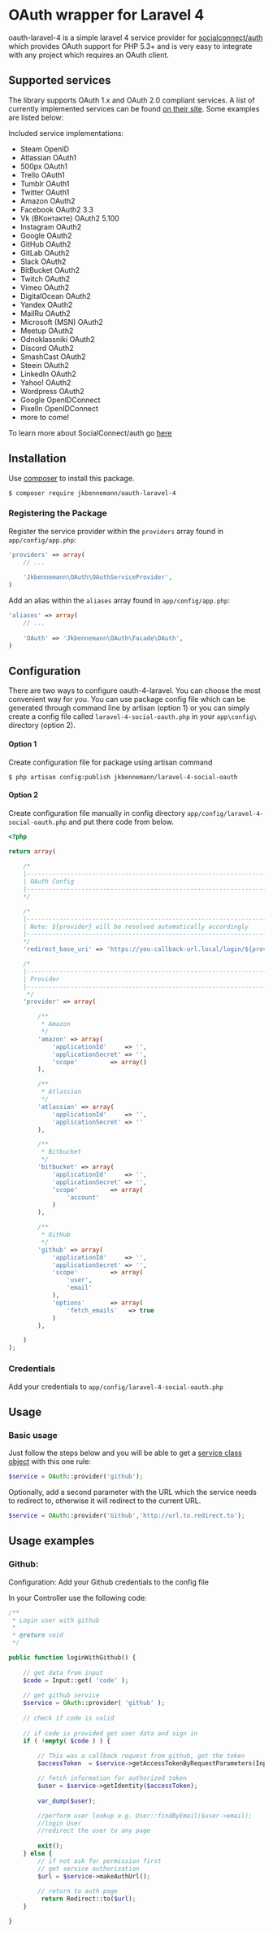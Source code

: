 # OAuth wrapper for Laravel 4

oauth-laravel-4 is a simple laravel 4 service provider for [socialconnect/auth](https://github.com/SocialConnect/auth) 
which provides OAuth support for PHP 5.3+ and is very easy to integrate with any project which requires an OAuth client.

## Supported services

The library supports OAuth 1.x and OAuth 2.0 compliant services.
A list of currently implemented services can be found [on their site](https://socialconnect.lowl.io/providers.html).
Some examples are listed below:

Included service implementations:

- Steam	OpenID	 
- Atlassian	OAuth1	 
- 500px	OAuth1	 
- Trello	OAuth1	 
- Tumblr	OAuth1	 
- Twitter	OAuth1	 
- Amazon	OAuth2	 
- Facebook	OAuth2	3.3
- Vk (ВКонтакте)	OAuth2	5.100
- Instagram	OAuth2	 
- Google	OAuth2	 
- GitHub	OAuth2	 
- GitLab	OAuth2	 
- Slack	OAuth2	 
- BitBucket	OAuth2	 
- Twitch	OAuth2	 
- Vimeo	OAuth2	 
- DigitalOcean	OAuth2	 
- Yandex	OAuth2	 
- MailRu	OAuth2	 
- Microsoft (MSN)	OAuth2	 
- Meetup	OAuth2	 
- Odnoklassniki	OAuth2	 
- Discord	OAuth2	 
- SmashCast	OAuth2	 
- Steein	OAuth2	 
- LinkedIn	OAuth2	 
- Yahoo!	OAuth2	 
- Wordpress	OAuth2	 
- Google	OpenIDConnect	 
- PixelIn	OpenIDConnect	 
- more to come!

To learn more about SocialConnect/auth go [here](https://github.com/SocialConnect/auth) 

## Installation

Use [composer](http://getcomposer.org) to install this package.

```
$ composer require jkbennemann/oauth-laravel-4
```

### Registering the Package

Register the service provider within the ```providers``` array found in ```app/config/app.php```:

```php
'providers' => array(
	// ...
	
	'Jkbennemann\OAuth\OAuthServiceProvider',
)
```

Add an alias within the ```aliases``` array found in ```app/config/app.php```:


```php
'aliases' => array(
	// ...
	
	'OAuth' => 'Jkbennemann\OAuth\Facade\OAuth',
)
```

## Configuration

There are two ways to configure oauth-4-laravel.
You can choose the most convenient way for you. 
You can use package config file which can be 
generated through command line by artisan (option 1) or 
you can simply create a config file called ``laravel-4-social-oauth.php`` in 
your ``app\config\`` directory (option 2).

#### Option 1

Create configuration file for package using artisan command

```
$ php artisan config:publish jkbennemann/laravel-4-social-oauth
```

#### Option 2

Create configuration file manually in config directory ``app/config/laravel-4-social-oauth.php`` and put there code from below.

```php
<?php 

return array( 
	
	/*
	|--------------------------------------------------------------------------
	| OAuth Config
	|--------------------------------------------------------------------------
    */

    /*
    |--------------------------------------------------------------------------
    | Note: ${provider} will be resolved automatically accordingly
    |--------------------------------------------------------------------------
    */
	'redirect_base_uri' => 'https://you-callback-url.local/login/${provider}',

	/*
    |--------------------------------------------------------------------------
	| Provider
    |--------------------------------------------------------------------------
	 */
	'provider' => array(

        /**
         * Amazon
         */
        'amazon' => array(
            'applicationId'     => '',
            'applicationSecret' => '',
            'scope'         => array()
        ),

        /**
         * Atlassian
         */
        'atlassian' => array(
            'applicationId'     => '',
            'applicationSecret' => ''
        ),

        /**
         * Bitbucket
         */
        'bitbucket' => array(
            'applicationId'     => '',
            'applicationSecret' => '',
            'scope'         => array(
                'account'
            )
        ),

        /**
         * GitHub
         */
        'github' => array(
            'applicationId'     => '',
            'applicationSecret' => '',
            'scope'         => array(
                'user',
                'email'
            ),
            'options'       => array(
                'fetch_emails'   => true
            )
        ),

    )
);
```

### Credentials

Add your credentials to ``app/config/laravel-4-social-oauth.php``


## Usage

### Basic usage

Just follow the steps below and you will be able to get a [service class object](https://github.com/jkbennemann/php-oauth-library/blob/master/src/Auth/Service.php) with this one rule:

```php
$service = OAuth::provider('github');
```

Optionally, add a second parameter with the URL which the service needs to redirect to, otherwise it will redirect to the current URL.

```php
$service = OAuth::provider('Github','http://url.to.redirect.to');
```

## Usage examples

### Github:

Configuration:
Add your Github credentials to the config file

In your Controller use the following code:

```php
/**
 * Login user with github
 *
 * @return void
 */

public function loginWithGithub() {
	
	// get data from input
	$code = Input::get( 'code' );
	
	// get github service
	$service = OAuth::provider( 'github' );
	
	// check if code is valid
	
	// if code is provided get user data and sign in
	if ( !empty( $code ) ) {
		
        // This was a callback request from github, get the token
        $accessToken  = $service->getAccessTokenByRequestParameters(Input::all());

        // fetch information for authorized token
        $user = $service->getIdentity($accessToken);
        
        var_dump($user);

        //perform user lookup e.g. User::findByEmail($user->email);
        //login User
        //redirect the user to any page
        
        exit();	
	} else {
	    // if not ask for permission first
		// get service authorization
		$url = $service->makeAuthUrl();
		
		// return to auth page
		 return Redirect::to($url);
	}

}
```